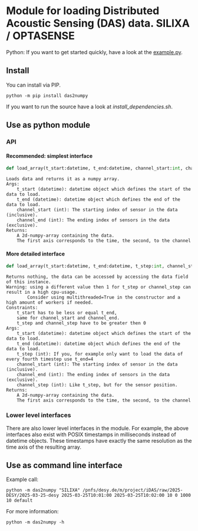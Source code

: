 # Module for loading Distributed Acoustic Sensing (DAS) data. SILIXA / OPTASENSE

Python: If you want to get started quickly, have a look at the [example.py](src/example.py).


## Install

You can install via PIP.
```
python -m pip install das2numpy
```

If you want to run the source have a look at *install_dependencies.sh*.


## Use as python module
### API


#### Recommended: simplest interface
```python
def load_array(t_start:datetime, t_end:datetime, channel_start:int, channel_end:int) -> NP.ndarray:
```

```
Loads data and returns it as a numpy array. 
Args:
    t_start (datetime): datetime object which defines the start of the data to load.
    t_end (datetime): datetime object which defines the end of the data to load.
    channel_start (int): The starting index of sensor in the data (inclusive).
    channel_end (int): The ending index of sensors in the data (exclusive).
Returns:
    A 2d-numpy-array containing the data.
    The first axis corresponds to the time, the second, to the channel
 ```



#### More detailed interface
```python
def load_array(t_start:datetime, t_end:datetime, t_step:int, channel_start:int, channel_end:int, channel_step:int) -> NP.ndarray:
```

``` Loading data into numpy array.
Returns nothing, the data can be accessed by accessing the data field of this instance.
Warning: using a different value then 1 for t_step or channel_step can result in a high cpu-usage.
        Consider using multithreaded=True in the constructor and a high amount of workers if needed.
Constraints: 
    t_start has to be less or equal t_end, 
    same for channel_start and channel_end.
    t_step and channel_step have to be greater then 0
Args:
    t_start (datetime): datetime object which defines the start of the data to load.
    t_end (datetime): datetime object which defines the end of the data to load.
    t_step (int): If you, for example only want to load the data of every fourth timestep use t_end=4
    channel_start (int): The starting index of sensor in the data (inclusive).
    channel_end (int): The ending index of sensors in the data (exclusive).
    channel_step (int): Like t_step, but for the sensor position.
Returns:
    A 2d-numpy-array containing the data.
    The first axis corresponds to the time, the second, to the channel
```

### Lower level interfaces
There are also lower level interfaces in the module.
For example, the above interfaces also exist with POSIX timestamps in milliseconds instead of datetime objects. These timestamps have exactly the same resolution as the time axis of the resulting array.


## Use as command line interface

Example call:
```
python -m das2numpy "SILIXA" /pnfs/desy.de/m/project/iDAS/raw/2025-DESY/2025-03-25-desy 2025-03-25T10:01:00 2025-03-25T10:02:00 10 0 1000 10 default
```

For more information:
```
python -m das2numpy -h
```
